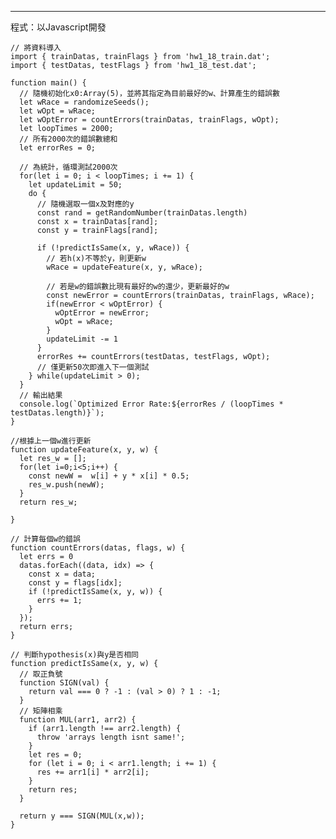 
---

程式：以Javascript開發

```
// 將資料導入
import { trainDatas, trainFlags } from 'hw1_18_train.dat';
import { testDatas, testFlags } from 'hw1_18_test.dat';
```

    function main() {
      // 隨機初始化x0:Array(5)，並將其指定為目前最好的w、計算產生的錯誤數
      let wRace = randomizeSeeds();
      let wOpt = wRace;
      let wOptError = countErrors(trainDatas, trainFlags, wOpt);
      let loopTimes = 2000;
      // 所有2000次的錯誤數總和
      let errorRes = 0;

      // 為統計，循環測試2000次
      for(let i = 0; i < loopTimes; i += 1) {
        let updateLimit = 50;
        do {
          // 隨機選取一個x及對應的y
          const rand = getRandomNumber(trainDatas.length)
          const x = trainDatas[rand];
          const y = trainFlags[rand];

          if (!predictIsSame(x, y, wRace)) {
            // 若h(x)不等於y，則更新w
            wRace = updateFeature(x, y, wRace);

            // 若是w的錯誤數比現有最好的w的還少，更新最好的w
            const newError = countErrors(trainDatas, trainFlags, wRace);
            if(newError < wOptError) {
              wOptError = newError;
              wOpt = wRace;
            }
            updateLimit -= 1
          }
          errorRes += countErrors(testDatas, testFlags, wOpt);
          // 僅更新50次即進入下一個測試
        } while(updateLimit > 0);
      }
      // 輸出結果
      console.log(`Optimized Error Rate:${errorRes / (loopTimes * testDatas.length)}`);
    }

```
//根據上一個w進行更新
function updateFeature(x, y, w) {
  let res_w = [];
  for(let i=0;i<5;i++) {
    const newW =  w[i] + y * x[i] * 0.5;
    res_w.push(newW);
  }
  return res_w;

}
```

```
// 計算每個w的錯誤
function countErrors(datas, flags, w) {
  let errs = 0
  datas.forEach((data, idx) => {
    const x = data;
    const y = flags[idx];
    if (!predictIsSame(x, y, w)) {
      errs += 1;
    }
  });
  return errs;
}
```

```
// 判斷hypothesis(x)與y是否相同
function predictIsSame(x, y, w) {
  // 取正負號
  function SIGN(val) {
    return val === 0 ? -1 : (val > 0) ? 1 : -1; 
  }
  // 矩陣相乘
  function MUL(arr1, arr2) {
    if (arr1.length !== arr2.length) {
      throw 'arrays length isnt same!';
    }
    let res = 0;
    for (let i = 0; i < arr1.length; i += 1) {
      res += arr1[i] * arr2[i];
    }
    return res;
  }

  return y === SIGN(MUL(x,w));
}
```



